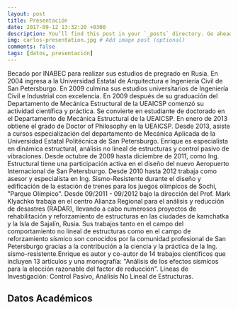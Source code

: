 ```yaml
---
layout: post
title: Presentación
date: 2017-09-12 13:32:20 +0300
description: You’ll find this post in your `_posts` directory. Go ahead and edit it and re-build the site to see your changes. # Add post description (optional)
img: carlos-presentation.jpg # Add image post (optional)
comments: false
tags: [datos, presentación]
---
```

Becado por INABEC para realizar sus estudios de pregrado en Rusia. En 2004 ingresa a la Universidad Estatal de Arquitectura e Ingeniería Civil de San Petersburgo. En 2009 culmina sus estudios universitarios de Ingeniería Civil e Industrial con excelencia. En 2009 después de su graduación del Departamento de Mecánica Estructural de la UEAICSP comenzó su actividad científica y práctica. Se convierte en estudiante de doctorado en el Departamento de Mecánica Estructural de la UEAICSP. En enero de 2013 obtiene el grado de Doctor of Philosophy en la UEAICSP. Desde 2013, asiste a cursos especialización del departamento de Mecánica Aplicada de la Universidad Estatal Politécnica de San Petersburgo. Enrique es especialista en dinámica estructural, análisis no lineal de estructuras y control pasivo de vibraciones. Desde octubre de 2009 hasta diciembre de 2011, como Ing. Estructural tiene una participación activa en el diseño del nuevo Aeropuerto Internacional de San Petersburgo. Desde 2010 hasta 2012 trabaja como asesor y especialista en Ing. Sismo-Resistente durante el diseño y edificación de la estación de trenes para los juegos olímpicos de Sochi, "Parque Olímpico". Desde 09/2011 - 09/2012 bajo la dirección del Prof. Mark Klyachko trabaja en el centro Alianza Regional para el análisis y reducción de desastres (RADAR), llevando a cabo numerosos proyectos de rehabilitación y reforzamiento de estructuras en las ciudades de kamchatka y la Isla de Sajalín, Rusia. Sus trabajos tanto en el campo del comportamiento no lineal de estructuras como en el campo de reforzamiento sísmico son conocidos por la comunidad profesional de San Petersburgo gracias a la contribución a la ciencia y la práctica de la Ing. sismo-resistente.Enrique es autor y co-autor de 14 trabajos científicos que incluyen 13 artículos y una monografía: "Análisis de los efectos sísmicos para la elección razonable del factor de reducción". Líneas de Investigación: Control Pasivo, Análisis No Lineal de Estructuras.
## Datos Académicos
